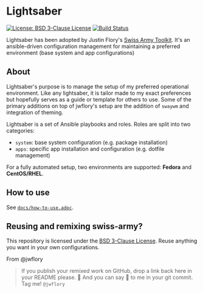 Lightsaber
==========

[![License: BSD 3-Clause License](https://img.shields.io/badge/License-BSD%203--Clause-blue.svg)](https://opensource.org/licenses/BSD-3-Clause)
[![Build Status](https://travis-ci.org/jwflory/swiss-army.svg?branch=master)](https://travis-ci.org/jwflory/swiss-army)

Lightsaber has been adopted by Justin Flory's [Swiss Army Toolkit](https://gitlab.com/jwflory/swiss-army/). It's an ansible-driven configuration management for maintaining a preferred environment (base system and app configurations)



## About

Lightsaber's purpose is to manage the setup of my preferred operational environment. Like any lightsaber, it is tailor made to my exact preferences but hopefully serves as a guide or template for others to use. Some of the primary additions on top of jwflory's setup are the addition of `swaywm` and integration of theming.

Lightsaber is a set of Ansible playbooks and roles.
Roles are split into two categories:

* `system`: base system configuration (e.g. package installation)
* `apps`: specific app installation and configuration (e.g. dotfile management)

For a fully automated setup, two environments are supported: **Fedora** and **CentOS/RHEL**.


## How to use

See [`docs/how-to-use.adoc`](https://github.com/nolski/lightsaber/blob/master/docs/how-to-use.adoc "How to use jwflory/swiss-army").


## Reusing and remixing swiss-army?

This repository is licensed under the [BSD 3-Clause License](https://choosealicense.com/licenses/bsd-3-clause/ "BSD 3-Clause “New” or “Revised” License").
Reuse anything you want in your own configurations.

From @jwflory
> If you publish your remixed work on GitHub, drop a link back here in your README please. :memo:
> And you can say :wave: to me in your git commit.
> Tag me!
> `@jwflory`
